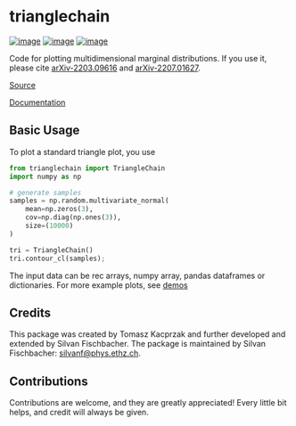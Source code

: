 trianglechain
=============

[![image](https://cosmo-gitlab.phys.ethz.ch/cosmo_public/trianglechain/badges/main/pipeline.svg)](https://cosmo-gitlab.phys.ethz.ch/cosmo_public/trianglechain)
[![image](http://img.shields.io/badge/arXiv-2203.09616-orange.svg?style=flat)](https://arxiv.org/abs/2203.09616)
[![image](http://img.shields.io/badge/arXiv-2207.01627-orange.svg?style=flat)](https://arxiv.org/abs/2207.01627)

Code for plotting multidimensional marginal distributions. If you use it, please cite [arXiv-2203.09616](https://arxiv.org/abs/2203.09616) and [arXiv-2207.01627](https://arxiv.org/abs/2207.01627).

[Source](https://cosmo-gitlab.phys.ethz.ch/cosmo_public/trianglechain)

[Documentation](http://cosmo-docs.phys.ethz.ch/trianglechain)


Basic Usage
-----------

To plot a standard triangle plot, you use

``` python
from trianglechain import TriangleChain
import numpy as np

# generate samples
samples = np.random.multivariate_normal(
    mean=np.zeros(3),
    cov=np.diag(np.ones(3)),
    size=(10000)
)

tri = TriangleChain()
tri.contour_cl(samples);
```
The input data can be rec arrays, numpy array, pandas dataframes or dictionaries.
For more example plots, see [demos](https://cosmo-gitlab.phys.ethz.ch/cosmo_public/trianglechain/demo)

Credits
-------

This package was created by Tomasz Kacprzak and further developed and extended by Silvan Fischbacher.
The package is maintained by Silvan Fischbacher: silvanf@phys.ethz.ch.

Contributions
-------------
Contributions are welcome, and they are greatly appreciated! Every
little bit helps, and credit will always be given.
